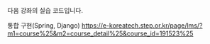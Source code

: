다음 강좌의 실습 코드입니다.

통합 구현(Spring, Django)
https://e-koreatech.step.or.kr/page/lms/?m1=course%25&m2=course_detail%25&course_id=191523%25